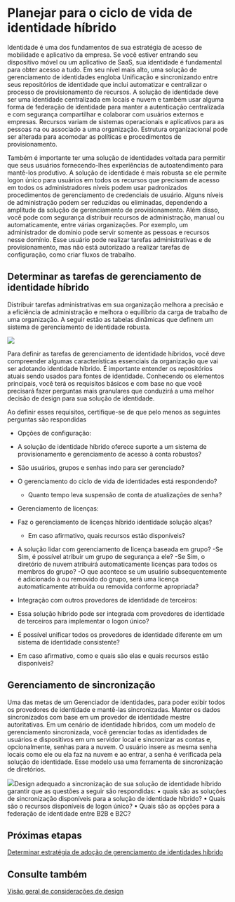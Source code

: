 <properties
    pageTitle="Identidade de híbrido do Azure Active Directory considerações de design - como determinar a tarefas de gerenciamento de identidade híbrido | Microsoft Azure"
    description="Com o controle de acesso condicional, o Azure Active Directory verifica as condições específicas que você escolher quando a autenticação do usuário e antes de permitir acesso ao aplicativo. Depois que essas condições forem atendidas, o usuário autenticado e permissão para acessar o aplicativo."
    documentationCenter=""
    services="active-directory"
    authors="billmath"
    manager="femila"
    editor=""/>

<tags
    ms.service="active-directory"
    ms.devlang="na"
    ms.topic="article"
    ms.tgt_pltfrm="na"
    ms.workload="identity" 
    ms.date="08/08/2016"
    ms.author="billmath"/>

# <a name="plan-for-hybrid-identity-lifecycle"></a>Planejar para o ciclo de vida de identidade híbrido 

Identidade é uma dos fundamentos de sua estratégia de acesso de mobilidade e aplicativo da empresa. Se você estiver entrando seu dispositivo móvel ou um aplicativo de SaaS, sua identidade é fundamental para obter acesso a tudo. Em seu nível mais alto, uma solução de gerenciamento de identidades engloba Unificação e sincronizando entre seus repositórios de identidade que inclui automatizar e centralizar o processo de provisionamento de recursos. A solução de identidade deve ser uma identidade centralizada em locais e nuvem e também usar alguma forma de federação de identidade para manter a autenticação centralizada e com segurança compartilhar e colaborar com usuários externos e empresas. Recursos variam de sistemas operacionais e aplicativos para as pessoas na ou associado a uma organização. Estrutura organizacional pode ser alterada para acomodar as políticas e procedimentos de provisionamento.

Também é importante ter uma solução de identidades voltada para permitir que seus usuários fornecendo-lhes experiências de autoatendimento para mantê-los produtivo. A solução de identidade é mais robusta se ele permite logon único para usuários em todos os recursos que precisam de acesso em todos os administradores níveis podem usar padronizados procedimentos de gerenciamento de credenciais de usuário. Alguns níveis de administração podem ser reduzidas ou eliminadas, dependendo a amplitude da solução de gerenciamento de provisionamento. Além disso, você pode com segurança distribuir recursos de administração, manual ou automaticamente, entre várias organizações. Por exemplo, um administrador de domínio pode servir somente as pessoas e recursos nesse domínio. Esse usuário pode realizar tarefas administrativas e de provisionamento, mas não está autorizado a realizar tarefas de configuração, como criar fluxos de trabalho.


## <a name="determine-hybrid-identity-management-tasks"></a>Determinar as tarefas de gerenciamento de identidade híbrido
Distribuir tarefas administrativas em sua organização melhora a precisão e a eficiência de administração e melhora o equilíbrio da carga de trabalho de uma organização. A seguir estão as tabelas dinâmicas que definem um sistema de gerenciamento de identidade robusta.

 ![](./media/hybrid-id-design-considerations/Identity_management_considerations.png)


Para definir as tarefas de gerenciamento de identidade híbridos, você deve compreender algumas características essenciais da organização que vai ser adotando identidade híbrido. É importante entender os repositórios atuais sendo usados para fontes de identidade. Conhecendo os elementos principais, você terá os requisitos básicos e com base no que você precisará fazer perguntas mais granulares que conduzirá a uma melhor decisão de design para sua solução de identidade.  

Ao definir esses requisitos, certifique-se de que pelo menos as seguintes perguntas são respondidas

- Opções de configuração: 
 - A solução de identidade híbrido oferece suporte a um sistema de provisionamento e gerenciamento de acesso à conta robustos?
 - São usuários, grupos e senhas indo para ser gerenciado?
 - O gerenciamento do ciclo de vida de identidades está respondendo? 
      - Quanto tempo leva suspensão de conta de atualizações de senha?
      
- Gerenciamento de licenças: 
 - Faz o gerenciamento de licenças híbrido identidade solução alças?
     - Em caso afirmativo, quais recursos estão disponíveis?
- A solução lidar com gerenciamento de licença baseada em grupo? 
      -Se Sim, é possível atribuir um grupo de segurança a ele? 
       -Se Sim, o diretório de nuvem atribuirá automaticamente licenças para todos os membros do grupo? 
        -O que acontece se um usuário subsequentemente é adicionado à ou removido do grupo, será uma licença automaticamente atribuída ou removida conforme apropriada? 

- Integração com outros provedores de identidade de terceiros:
- Essa solução híbrido pode ser integrada com provedores de identidade de terceiros para implementar o logon único?
- É possível unificar todos os provedores de identidade diferente em um sistema de identidade consistente?
- Em caso afirmativo, como e quais são elas e quais recursos estão disponíveis?

## <a name="synchronization-management"></a>Gerenciamento de sincronização
Uma das metas de um Gerenciador de identidades, para poder exibir todos os provedores de identidade e mantê-las sincronizadas. Manter os dados sincronizados com base em um provedor de identidade mestre autoritativas. Em um cenário de identidade híbridos, com um modelo de gerenciamento sincronizada, você gerenciar todas as identidades de usuários e dispositivos em um servidor local e sincronizar as contas e, opcionalmente, senhas para a nuvem. O usuário insere as mesma senha locais como ele ou ela faz na nuvem e ao entrar, a senha é verificada pela solução de identidade. Esse modelo usa uma ferramenta de sincronização de diretórios.
 
![](./media/hybrid-id-design-considerations/Directory_synchronization.png)Design adequado a sincronização de sua solução de identidade híbrido garantir que as questões a seguir são respondidas: • quais são as soluções de sincronização disponíveis para a solução de identidade híbrido?
• Quais são o recursos disponíveis de logon único?
• Quais são as opções para a federação de identidade entre B2B e B2C?

## <a name="next-steps"></a>Próximas etapas
[Determinar estratégia de adoção de gerenciamento de identidades híbrido](active-directory-hybrid-identity-design-considerations-lifecycle-adoption-strategy.md)


## <a name="see-also"></a>Consulte também
[Visão geral de considerações de design](active-directory-hybrid-identity-design-considerations-overview.md)

